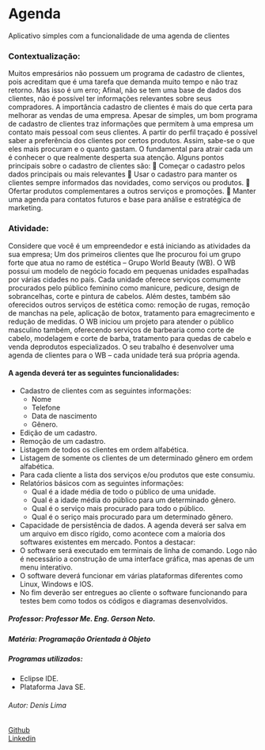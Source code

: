 # Agenda  
Aplicativo simples com a funcionalidade de uma agenda de clientes

### Contextualização:
Muitos empresários não possuem um programa de cadastro de clientes, pois acreditam
que é uma tarefa que demanda muito tempo e não traz retorno. Mas isso é um erro;
Afinal, não se tem uma base de dados dos clientes, não é possível ter informações
relevantes sobre seus compradores. A importância cadastro de clientes é mais do que
certa para melhorar as vendas de uma empresa.
Apesar de simples, um bom programa de cadastro de clientes traz informações que
permitem à uma empresa um contato mais pessoal com seus clientes. A partir do perfil
traçado é possível saber a preferência dos clientes por certos produtos. Assim, sabe-se o
que eles mais procuram e o quanto gastam. O fundamental para atrair cada um é
conhecer o que realmente desperta sua atenção. Alguns pontos principais sobre o
cadastro de clientes são:
 Começar o cadastro pelos dados principais ou mais relevantes
 Usar o cadastro para manter os clientes sempre informados das novidades, como
serviços ou produtos.
 Ofertar produtos complementares a outros serviços e promoções.
 Manter uma agenda para contatos futuros e base para análise e estratégica de
marketing.
### Atividade:
Considere que você é um empreendedor e está iniciando as atividades da sua empresa;
Um dos primeiros clientes que lhe procurou foi um grupo forte que atua no ramo de
estética – Grupo World Beauty (WB). O WB possui um modelo de negócio focado em
pequenas unidades espalhadas por várias cidades no país.
Cada unidade oferece serviços comumente procurados pelo público feminino como
manicure, pedicure, design de sobrancelhas, corte e pintura de cabelos. Além destes,
também são oferecidos outros serviços de estética como: remoção de rugas, remoção de
manchas na pele, aplicação de botox, tratamento para emagrecimento e redução de
medidas. O WB iniciou um projeto para atender o público masculino também,
oferecendo serviços de barbearia como corte de cabelo, modelagem e corte de barba,
tratamento para quedas de cabelo e venda deprodutos especializados.
O seu trabalho é desenvolver uma agenda de clientes para o WB – cada unidade terá
sua própria agenda.  
#### A agenda deverá ter as seguintes funcionalidades:
* Cadastro de clientes com as seguintes informações:
  * Nome
  * Telefone
  * Data de nascimento
  * Gênero.
* Edição de um cadastro.
* Remoção de um cadastro.
* Listagem de todos os clientes em ordem alfabética.
* Listagem de somente os clientes de um determinado gênero em ordem alfabética.
* Para cada cliente a lista dos serviços e/ou produtos que este consumiu.
* Relatórios básicos com as seguintes informações:
  * Qual é a idade média de todo o público de uma unidade.
  * Qual é a idade média do público para um determinado gênero.
  * Qual é o serviço mais procurado para todo o público.
  * Qual é o seriço mais procurado para um determinado gênero.
* Capacidade de persistência de dados. A agenda deverá ser salva em um arquivo
em disco rígido, como acontece com a maíoria dos softwares existentes em
mercado.
Pontos a destacar:
* O software será executado em terminais de linha de comando. Logo não é necessário a
construção de uma interface gráfica, mas apenas de um menu interativo.
* O software deverá funcionar em várias plataformas diferentes como Linux, Windows e
IOS.
* No fim deverão ser entregues ao cliente o software funcionando para testes bem como
todos os códigos e diagramas desenvolvidos.

##### Professor: Professor Me. Eng. Gerson Neto.
##### Matéria: Programação Orientada à Objeto

##### Programas utilizados:
* Eclipse IDE.
* Plataforma Java SE.

###### Autor: Denis Lima
[Github](https://github.com/Denis-Lima)  
[Linkedin](https://www.linkedin.com/in/denis-f-lima/)


